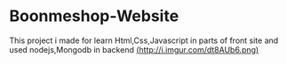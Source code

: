 # Boonmeshop-Website
This project i made for learn Html,Css,Javascript in parts of front site and used nodejs,Mongodb in backend
[(http://i.imgur.com/dt8AUb6.png)]()

